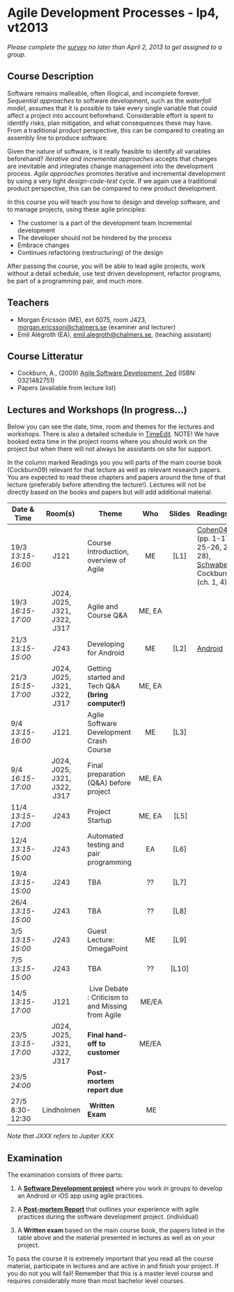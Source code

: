 # Agile Development Processes - lp4, vt2013

*Please complete the [survey](http://goo.gl/QyIHG) no later than April 2, 2013 to get assigned to a group.*

## Course Description
Software remains malleable, often illogical, and incomplete forever. *Sequential approaches* to software development, such as the *waterfall model*, assumes that it is possible to take every single variable that could affect a project into account beforehand. Considerable effort is spent to identify risks, plan mitigation, and what consequences these may have. From a traditional product perspective, this can be compared to creating an assembly line to produce software.

Given the nature of software, is it really feasible to identify all variables beforehand? *Iterative and incremental approaches* accepts that changes are inevitable and integrates change management into the development process. *Agile approaches* promotes iterative and incremental development by using a very tight *design-code-test* cycle. If we again use a traditional product perspective, this can be compared to new product development.

In this course you will teach you how to design and develop software, and to manage projects, using these agile principles:

- The customer is a part of the development team Incremental development 
- The developer should not be hindered by the process 
- Embrace changes 
- Continues refactoring (restructuring) of the design
 
After passing the course, you will be able to lead agile projects, work without a detail schedule, use test driven development, refactor programs, be part of a programming pair, and much more. 

## Teachers

- Morgan Ericsson (ME), ext 6075, room J423, morgan.ericsson@chalmers.se (examiner and lecturer)
- Emil Alégroth (EA), emil.alegroth@chalmers.se, (teaching assistant)

## Course Litteratur

- Cockburn, A., (2009) [Agile Software Development, 2ed](http://www.amazon.com/Agile-Software-Development-Cooperative-Game/dp/0321482751/ref=sr_1_3?ie=UTF8&qid=1300358686&sr=8-3) (ISBN: 0321482751)
- Papers (available from lecture list)

## Lectures and Workshops (In progress…)

Below you can see the date, time, room and themes for the lectures and workshops. There is also a detailed schedule in [TimeEdit]. NOTE! We have booked extra time in the project rooms where you should work on the project but when there will not always be assistants on site for support.

In the column marked Readings you you will parts of the main course book (Cockburn09) relevant for that lecture as well as relevant research papers. You are expected to read these chapters and papers around the time of that lecture (preferably before attending the lecture!). Lectures will not be directly based on the books and papers but will add additional material.

| Date & Time | Room(s) | Theme |Who | Slides | Readings | 
|  ------	| :----:	| ------	| :------: |  :------: | :------ |  
| 19/3 *13:15-16:00* | J121 | Course Introduction, overview of Agile | ME | [L1]| [Cohen04][] (pp. 1-17, 25-26, 27- 28), [Schwaber95][],  Cockburn09 (ch. 1, 4) |  
| 19/3 *16:15-17:00* | J024, J025,  J321, J322, J317 | Agile and Course Q&A |  ME, EA | | |      
| 21/3 *13:15-15:00* | J243 |Developing for Android|  ME |[L2] |[Android][] |  
| 21/3 *15:15-17:00* | J024, J025,  J321, J322, J317 |Getting started and Tech Q&A **(bring computer!)**|  ME, EA | | |  
| 9/4 *13:15-16:00* | J121 | Agile Software Development Crash Course|  ME |[L3] |  |  
| 9/4 *16:15-17:00* | J024, J025,  J321, J322, J317 | Final preparation (Q&A) before project | ME, EA | | |
| 11/4 *13:15-17:00* | J243 | Project Startup | ME, EA | [L5] | |  
| 12/4 *13:15-15:00* | J243 | Automated testing and pair programming | EA |[L6] | |
| 19/4 *13:15-15:00* | J243 | TBA | ?? |  [L7] |  |  
| 26/4 *13:15-15:00* | J243 | TBA | ?? | [L8] |  |  
| 3/5 *13:15-15:00* | J243 | Guest Lecture: OmegaPoint | ME | [L9] |  |  
| 7/5 *13:15-15:00* | J243 | TBA | ?? | [L10] |  |  
| 14/5 *13:15-17:00* | J121 | Live Debate : Criticism to and Missing from Agile | ME/EA | |
| 23/5 *13:15-17:00* | J024, J025,  J321, J322, J317 | **Final hand-off to customer** | ME/EA | | |  
| 23/5 *24:00* | | **Post-mortem report due** | | | | 
| 27/5 8:30-12:30 | Lindholmen | **Written Exam** | ME | | |  

*Note that JXXX refers to Jupiter XXX*
 
[TimeEdit]: https://web.timeedit.se/chalmers_se/db1/public/r.html?sid=3&h=t&p=0.days%2C20130607.x&objects=201083.182&ox=0&types=0&fe=0
[Android]: http://developer.android.com/training/index.html
[Cohen04]: https://github.com/morganericsson/EDA397/blob/master/Papers/cohen_2004_intro_to_agile_methods.pdf?raw=true
[Schwaber95]: https://github.com/morganericsson/EDA397/blob/master/Papers/schwaber_1995_scrum_dev_process.pdf?raw=true

## Examination
The examination consists of three parts:

1. A **[Software Development project][SDP]** where you work in groups to develop an Android or iOS app using agile practices.

2. A  **[Post-mortem Report][PMR]** that outlines your experience with agile practices during the software development project. (individual)

3. A **Written exam**  based on the main course book, the papers listed in the table above and the material presented in lectures as well as on your project. 

To pass the course it is extremely important that you read all the course material, participate in lectures and are active in and finish your project. If you do not you will fail! Remember that this is a master level course and requires considerably more than most bachelor level courses.

[PMR]: http://lalala.com
[SDP]: http://lalala.com